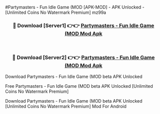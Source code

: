 #Partymasters - Fun Idle Game (MOD [APK-MOD] - APK Unlocked - [Unlimited Coins No Watermark Premium] mz99a



<div align="center">

<h3>🔴 Download [Server1] 👉👉 <a href="https://momento.my/?title=Partymasters_-_Fun_Idle_Game_(MOD">Partymasters - Fun Idle Game (MOD Mod Apk</a></h3><br>

<h3>🔴 Download [Server2] 👉👉 <a href="https://momento.my/?title=Partymasters_-_Fun_Idle_Game_(MOD">Partymasters - Fun Idle Game (MOD Mod Apk</a></h3>
</div>



Download Partymasters - Fun Idle Game (MOD beta APK Unlocked

Free Partymasters - Fun Idle Game (MOD beta APK Unlocked [Unlimited Coins No Watermark Premium]

Download Partymasters - Fun Idle Game (MOD beta APK Unlocked [Unlimited Coins No Watermark Premium] Mod For Android
